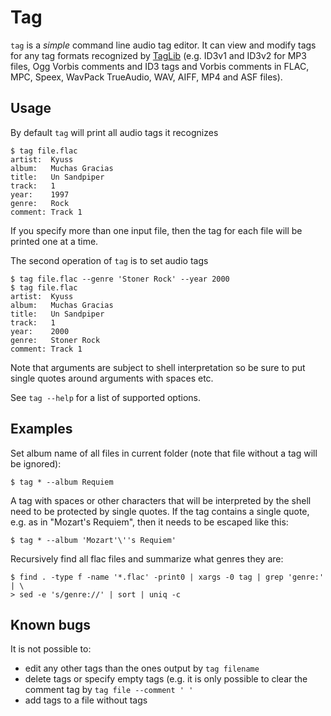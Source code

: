 # Tag

`tag` is a *simple* command line audio tag editor.  It can view and modify tags
for any tag formats recognized by [TagLib](http://taglib.github.com/) (e.g.
ID3v1 and ID3v2 for MP3 files, Ogg Vorbis comments and ID3 tags and Vorbis
comments in FLAC, MPC, Speex, WavPack TrueAudio, WAV, AIFF, MP4 and ASF files).

## Usage

By default `tag` will print all audio tags it recognizes

    $ tag file.flac
    artist:  Kyuss
    album:   Muchas Gracias
    title:   Un Sandpiper
    track:   1
    year:    1997
    genre:   Rock
    comment: Track 1

If you specify more than one input file, then the tag for each file will be
printed one at a time.

The second operation of `tag` is to set audio tags

    $ tag file.flac --genre 'Stoner Rock' --year 2000
    $ tag file.flac
    artist:  Kyuss
    album:   Muchas Gracias
    title:   Un Sandpiper
    track:   1
    year:    2000
    genre:   Stoner Rock
    comment: Track 1

Note that arguments are subject to shell interpretation so be sure to put
single quotes around arguments with spaces etc.

See `tag --help` for a list of supported options.


## Examples

Set album name of all files in current folder (note that file without a tag
will be ignored):

    $ tag * --album Requiem

A tag with spaces or other characters that will be interpreted by the shell
need to be protected by single quotes.  If the tag contains a single quote,
e.g. as in "Mozart's Requiem",  then it needs to be escaped like this:

    $ tag * --album 'Mozart'\''s Requiem'

Recursively find all flac files and summarize what genres they are:

    $ find . -type f -name '*.flac' -print0 | xargs -0 tag | grep 'genre:' | \
    > sed -e 's/genre://' | sort | uniq -c


## Known bugs

It is not possible to:

*   edit any other tags than the ones output by `tag filename`
*   delete tags or specify empty tags (e.g. it is only possible to clear the
    comment tag by `tag file --comment ' '`
*   add tags to a file without tags
